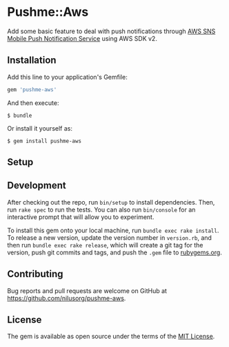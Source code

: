 # Pushme::Aws

Add some basic feature to deal with push notifications through [AWS SNS Mobile Push Notification Service](https://docs.aws.amazon.com/sns/latest/dg/SNSMobilePush.html) using AWS SDK v2.

## Installation

Add this line to your application's Gemfile:

```ruby
gem 'pushme-aws'
```

And then execute:

    $ bundle

Or install it yourself as:

    $ gem install pushme-aws

## Setup



## Development

After checking out the repo, run `bin/setup` to install dependencies. Then, run `rake spec` to run the tests. You can also run `bin/console` for an interactive prompt that will allow you to experiment.

To install this gem onto your local machine, run `bundle exec rake install`. To release a new version, update the version number in `version.rb`, and then run `bundle exec rake release`, which will create a git tag for the version, push git commits and tags, and push the `.gem` file to [rubygems.org](https://rubygems.org).

## Contributing

Bug reports and pull requests are welcome on GitHub at https://github.com/nilusorg/pushme-aws.

## License

The gem is available as open source under the terms of the [MIT License](https://opensource.org/licenses/MIT).
